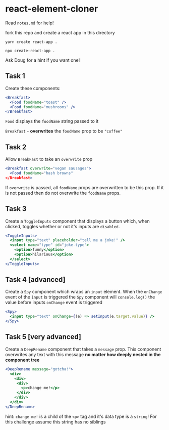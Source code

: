 # react-element-cloner

Read `notes.md` for help!

fork this repo and create a react app in this directory 

`yarn create react-app .`

`npx create-react-app .`

Ask Doug for a hint if you want one!

## Task 1

Create these components:

```jsx
<Breakfast>
  <Food foodName="toast" />
  <Food foodName="mushrooms" />
</Breakfast>
```

`Food` displays the `foodName` string passed to it

`Breakfast` - **overwrites** the `foodName` prop to be `"coffee"`

## Task 2

Allow `BreakFast` to take an `overwrite` prop

```jsx
<Breakfast overwrite="vegan sausages">
  <Food foodName="hash browns"
</Breakfast>
```

If `overwrite` is passed, all `foodName` props are overwritten to be this prop. If it is not passed then do not overwrite the `foodName` props.

## Task 3

Create a `ToggleInputs` component that displays a button which, when clicked, toggles whether or not it's inputs are `disabled`.

```jsx
<ToggleInputs>
  <input type="text" placeholder="tell me a joke!" />
  <select name="type" id="joke-type">
    <option>funny</option>
    <option>hilarious</option>
  </select>
</ToggleInputs>
```

## Task 4 [advanced]

Create a `Spy` component which wraps an `input` element. 
When the `onChange` event of the `input` is triggered the `Spy` component will `console.log()` the value before inputs `onChange` event is triggered

```jsx
<Spy>
  <input type="text" onChange={(e) => setInput(e.target.value)} />
</Spy>
```


## Task 5 [very advanced]

Create a `DeepRename` component that takes a `message` prop. This component overwrites any text with this message **no matter how deeply nested in the component tree**

```jsx
<DeepRename message="gotcha!">
  <div>
    <div>
     <div>
       <p>change me!</p>
     </div>
    </div>
  </div>
</DeepRename>
```

hint: `change me!` is a child of the `<p>` tag and it's data type is a `string`! For this challenge assume this string has no siblings
